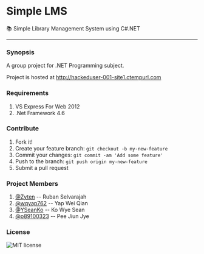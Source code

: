 # Simple LMS
:books: Simple Library Management System using C#.NET
***
### Synopsis

A group project for .NET Programming subject. 

Project is hosted at 
http://hackeduser-001-site1.ctempurl.com

### Requirements

1. VS Express For Web 2012
2. .Net Framework 4.6

### Contribute

1. Fork it!
2. Create your feature branch: `git checkout -b my-new-feature`
3. Commit your changes: `git commit -am 'Add some feature'`
4. Push to the branch: `git push origin my-new-feature`
5. Submit a pull request

### Project Members

1. [@Zyten](http://github.com/Zyten "Ruban Selvarajah") -- Ruban Selvarajah
2. [@wqyap762](http://github.com/wqyap762 "Wei Qian") -- Yap Wei Qian
3. [@YSeanKo](http://github.com/YSeanKo "Sean Ko") -- Ko Wye Sean
4. [@p89100323](http://github.com/p89100323 "Jiun Jye") -- Pee Jiun Jye

### License

![MIT license](https://img.shields.io/npm/l/express.svg)
